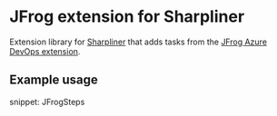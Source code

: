 # JFrog extension for Sharpliner

Extension library for [Sharpliner](https://github.com/sharpliner/sharpliner) that adds tasks from the [JFrog Azure DevOps extension](https://github.com/jfrog/jfrog-azure-devops-extension).

## Example usage

snippet: JFrogSteps
